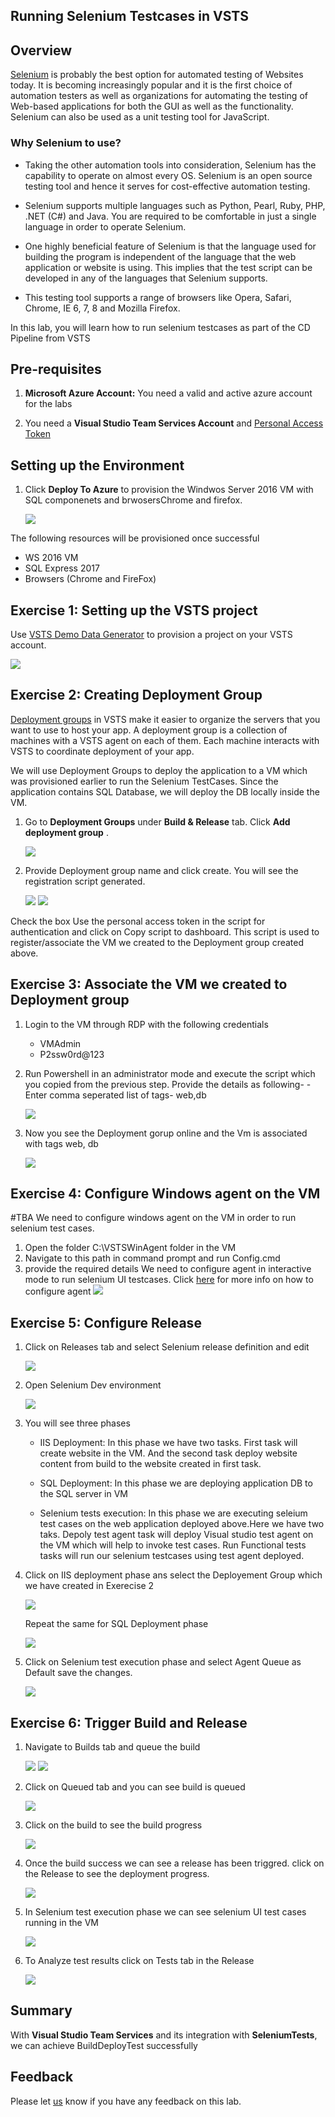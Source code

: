 ## Running Selenium Testcases in VSTS

## Overview
<a href="http://www.seleniumhq.org/">
Selenium</a> is probably the best option for automated testing of Websites today. It is becoming increasingly popular and it is the first choice of automation testers as well as organizations for automating the testing of Web-based applications for both the GUI as well as the functionality. Selenium can also be used as a unit testing tool for JavaScript.

### Why Selenium to use?
- Taking the other automation tools into consideration, Selenium has the capability to operate on almost every OS.
Selenium is an open source testing tool and hence it serves for cost-effective automation testing.

- Selenium supports multiple languages such as Python, Pearl, Ruby, PHP, .NET (C#) and Java. You are required to be comfortable in just a single language in order to operate Selenium.

- One highly beneficial feature of Selenium is that the language used for building the program is independent of the language that the web application or website is using. This implies that the test script can be developed in any of the languages that Selenium supports.

- This testing tool supports a range of browsers like Opera, Safari, Chrome, IE 6, 7, 8 and Mozilla Firefox.

In this lab, you will learn how to run selenium testcases as part of the CD Pipeline from VSTS

## Pre-requisites

1. **Microsoft Azure Account:** You need a valid and active azure account for the labs

2. You need a **Visual Studio Team Services Account** and <a href="https://docs.microsoft.com/en-us/vsts/accounts/use-personal-access-tokens-to-authenticate">Personal Access Token</a>

## Setting up the Environment

1. Click **Deploy To Azure** to provision the Windwos Server 2016 VM with SQL componenets and brwosersChrome and firefox. 

   <a href="https://portal.azure.com/#create/Microsoft.Template/uri/https%3A%2F%2Fraw.githubusercontent.com%2FMicrosoft%2FVSTS-DevOps-Labs%2Fsonarqube%2Fsonarqube%2Ftemplates%2Fazuredeploy.json"><img src="images/http://azuredeploy.net/deploybutton.png"></a>

The following resources will be provisioned once successful
- WS 2016 VM
- SQL Express 2017
- Browsers (Chrome and FireFox)

## Exercise 1: Setting up the VSTS project

 Use <a href="http://bit.ly/2AWznna" target="_blank">VSTS Demo Data Generator</a> to provision a project on your VSTS account.

   <img src="images/images/VSTSDemogenerator.png">

## Exercise 2: Creating Deployment Group

[Deployment groups](https://docs.microsoft.com/en-us/vsts/build-release/concepts/definitions/release/deployment-groups/) in VSTS make it easier to organize the servers that you want to use to host your app. A deployment group is a collection of machines with a VSTS agent on each of them. Each machine interacts with VSTS to coordinate deployment of your app.

We will use Deployment Groups to deploy the application to a VM which was provisioned earlier to run the Selenium TestCases. Since the application contains SQL Database, we will deploy the DB locally inside the VM. 

1. Go to **Deployment Groups** under **Build & Release** tab. Click **Add deployment group** .

   <img src="images/add_deploymentgroup.png">

2. Provide Deployment group name and click create. You will see the registration script generated.

   <img src="images/create_deploymentgroup.png">

   <img src="images/create_deploymentgroup2.png">

Check the box Use the personal access token in the script for authentication and click on Copy script to dashboard.
This script is used to register/associate the VM we created to the Deployment group created above.

## Exercise 3: Associate the VM we created to Deployment group

1. Login to the VM through RDP with the following credentials
   - VMAdmin
   - P2ssw0rd@123


2. Run Powershell in an administrator mode and execute the script which you copied from the previous step.
Provide the details as following-
-Enter comma seperated list of tags- web,db

   <img src="images/configure_deploymentgroup.png">

3. Now you see the Deployment gorup online
and the Vm is associated with tags web, db

   <img src="images/configure_deploymentgroup2.png">


## Exercise 4: Configure Windows agent on the VM

#TBA
We need to configure windows agent on the VM in order to run selenium test cases.
1. Open the folder C:\VSTSWinAgent folder in the VM
2. Navigate to this path in command prompt and run Config.cmd
3. provide the required details
We need to configure agent in interactive mode to run selenium UI testcases.
Click [here](https://docs.microsoft.com/en-us/vsts/build-release/actions/agents/v2-windows) for more info on how to configure agent
   <img src="images/configure_windowsagent.png">

## Exercise 5: Configure Release

1. Click on Releases tab and select Selenium release definition and edit

   <img src="images/setuprelease.png">

2. Open Selenium Dev environment

   <img src="images/setuprelease2.png">

3. You will see three phases

   - IIS Deployment: In this phase we have two tasks. First task will create website in the VM. And the second task deploy website content from build to the website created in first task.

   - SQL Deployment: In this phase we are deploying application DB to the SQL server in VM

   - Selenium tests execution: In this phase we are executing seleium test cases on the web application deployed above.Here we have two taks. Depoly test agent task will deploy Visual studio test agent on the VM which will help to invoke test cases. Run Functional tests tasks will run our selenium testcases using test agent deployed. 


4. Click on IIS deployment phase ans select the Deployement Group which we have created in Exerecise 2

   <img src="images/setuprelease_IIS.png">

   Repeat the same for SQL Deployment phase

   <img src="images/setuprelease_db.png">

5. Click on Selenium test execution phase and select Agent Queue as Default save the changes.

   <img src="images/setuprelease_selenium.png">



## Exercise 6: Trigger Build and Release

1. Navigate to Builds tab and queue the build

   <img src="images/buildqueue.png">

   <img src="images/buildqueue2.png">

2. Click on Queued tab and you can see build is queued
   
   <img src="images/buildqueue3.png">

3. Click on the build to see the build progress

   <img src="images/buildqueue4.png">

4. Once the build success we can see a release has been triggred. click on the Release to see the deployment progress.

   <img src="images/releasequeue5.png">

5. In Selenium test execution phase we can see selenium UI test cases running in the VM

   <img src="images/seleniumtest.png">

6. To Analyze test results click on Tests tab in the Release

   <img src="images/analyzetests.png">

## Summary

With **Visual Studio Team Services** and its integration with **SeleniumTests**, we can achieve BuildDeployTest successfully

## Feedback

Please let <a href="mailto:devopsdemos@microsoft.com" target="_blank" >us</a> know if you have any feedback on this lab.
